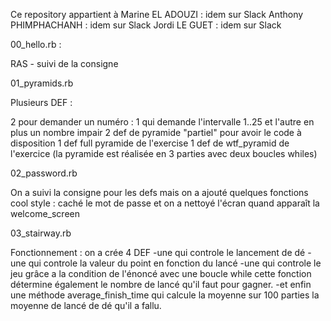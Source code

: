 Ce repository appartient à 
Marine EL ADOUZI : idem sur Slack
Anthony PHIMPHACHANH : idem sur Slack
Jordi LE GUET : idem sur Slack


00_hello.rb : 

RAS - suivi de la consigne



01_pyramids.rb 

Plusieurs DEF :

2 pour demander un numéro : 1 qui demande l'intervalle 1..25 et l'autre en plus un nombre impair
2 def de pyramide "partiel" pour avoir le code à disposition
1 def full pyramide de l'exercise 
1 def de wtf_pyramid de l'exercice (la pyramide est réalisée en 3 parties avec deux boucles whiles)


02_password.rb

On a suivi la consigne pour les defs
mais on a ajouté quelques fonctions cool style : caché le mot de passe et on a nettoyé l'écran quand apparaît la welcome_screen



03_stairway.rb

Fonctionnement :
on a crée 4 DEF
-une qui controle le lancement de dé
-une qui controle la valeur du point en fonction du lancé
-une qui controle le jeu grâce a la condition de l'énoncé avec une boucle while
cette fonction détermine également le nombre de lancé qu'il faut pour gagner.
-et enfin une méthode average_finish_time qui calcule la moyenne sur 100 parties la moyenne de lancé de dé qu'il a fallu.


